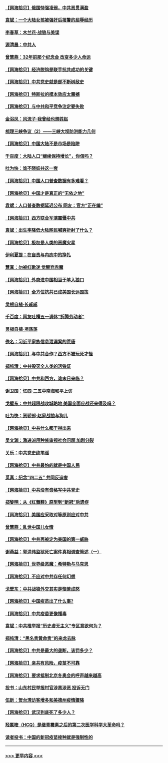 #### [【网海拾贝】俄国恃强凌弱，中共恶贯满盈](../pages/nsc993/n12936626.md?t=05110851) 
#### [袁斌：一个大陆女孩被强奸后报警的屈辱经历](../pages/nsc993/n12936547.md?t=05110851) 
#### [李春草：木兰花·战狼与美谍](../pages/nsc993/n12935995.md?t=05110851) 
#### [源清晨：中共人](../pages/nsc993/n12935589.md?t=05110851) 
#### [曾慧燕：32年前那个纪念会 改变多少人命运](../pages/nsc993/n12934233.md?t=05110851) 
#### [【网海拾贝】经济脱钩是联手抗共成功的关键](../pages/nsc993/n12934176.md?t=05110851) 
#### [【网海拾贝】中共党史就是部不断树敌史](../pages/nsc993/n12932844.md?t=05110851) 
#### [【网海拾贝】特斯拉的模本效应太震撼](../pages/nsc993/n12925626.md?t=05110851) 
#### [【网海拾贝】与中共和平竞争注定要失败](../pages/nsc993/n12923326.md?t=05110851) 
#### [金浴凤：风流子‧我曾经也想姓赵](../pages/nsc993/n12920911.md?t=05110851) 
#### [梳理三峡争议（2）——三峡大坝防洪能力几何](../pages/nsc993/n12920173.md?t=05110851) 
#### [【网海拾贝】中国大陆不是市场是陷阱](../pages/nsc993/n12920143.md?t=05110851) 
#### [千百度：大陆人口“继续保持增长”，你信吗？](../pages/nsc993/n12918946.md?t=05110851) 
#### [吐为快：谁不晓妖共这一套](../pages/nsc993/n12918941.md?t=05110851) 
#### [【网海拾贝】中国人口普查数据有多难看？](../pages/nsc993/n12917822.md?t=05110851) 
#### [【网海拾贝】中国才是真正的“无依之地”](../pages/nsc993/n12915845.md?t=05110851) 
#### [袁斌：人口普查数据延迟公布 网友：官方“正在编”](../pages/nsc993/n12915748.md?t=05110851) 
#### [【网海拾贝】西方联合军演震慑中共](../pages/nsc993/n12913466.md?t=05110851) 
#### [袁斌：出生率降低大陆网民喊爽折射了什么？](../pages/nsc993/n12913365.md?t=05110851) 
#### [【网海拾贝】极权是人类的恶魔灾星](../pages/nsc993/n12910697.md?t=05110851) 
#### [伊利夏提：在自责与内疚中的挣扎](../pages/nsc993/n12910493.md?t=05110851) 
#### [慧真：勿被红歌迷 觉醒弃赤魔](../pages/nsc993/n12910485.md?t=05110851) 
#### [【网海拾贝】外商进中国相当于羊入狼口](../pages/nsc993/n12908274.md?t=05110851) 
#### [【网海拾贝】全方位抗共已成美国长远国策](../pages/nsc993/n12906878.md?t=05110851) 
#### [灵根自植‧长戚戚](../pages/nsc993/n12905585.md?t=05110851) 
#### [千百度：网友吐槽五一调休“折腾劳动者”](../pages/nsc993/n12905934.md?t=05110851) 
#### [灵根自植‧坦荡荡](../pages/nsc993/n12905562.md?t=05110851) 
#### [佚名：习近平家族信息泄漏案的荒唐](../pages/nsc993/n12904705.md?t=05110851) 
#### [【网海拾贝】与中共合作？西方不被玩死才怪](../pages/nsc993/n12903873.md?t=05110851) 
#### [郑纯清：中共毁灭全人类的活铁证](../pages/nsc993/n12903785.md?t=05110851) 
#### [【网海拾贝】中共和西方，谁末日来临？](../pages/nsc993/n12903482.md?t=05110851) 
#### [谢卫国：忆四‧二五中南海和平上访](../pages/nsc993/n12902192.md?t=05110851) 
#### [戈壁东：中共超限战攻城略地 美国全面应战还来得及吗？](../pages/nsc993/n12902297.md?t=05110851) 
#### [吐为快：贺骄郎‧赵家战狼与狗儿](../pages/nsc993/n12902280.md?t=05110851) 
#### [【网海拾贝】中共什么都干得出来](../pages/nsc993/n12897500.md?t=05110851) 
#### [吴文渊：激进派用种族审视社会问题 加剧分裂](../pages/nsc993/n12893881.md?t=05110851) 
#### [关乐：中共党史绝笔谣](../pages/nsc993/n12897270.md?t=05110851) 
#### [【网海拾贝】中共最怕的就是中国人民](../pages/nsc993/n12894705.md?t=05110851) 
#### [觅真：纪念“四二五” 共同反迫害](../pages/nsc993/n12894553.md?t=05110851) 
#### [【网海拾贝】中共没有资格写中共党史](../pages/nsc993/n12892231.md?t=05110851) 
#### [郑黎明：从《红舞鞋》原型到“新冠”后遗症](../pages/nsc993/n12890469.md?t=05110851) 
#### [【网海拾贝】美国应采取对等原则应对中共](../pages/nsc993/n12889176.md?t=05110851) 
#### [曾慧燕：乱世中国儿女情](../pages/nsc993/n12887931.md?t=05110851) 
#### [【网海拾贝】中共再被定为美国的第一威胁](../pages/nsc993/n12887580.md?t=05110851) 
#### [谢燕益：郭洪伟监狱死亡案件真相调查简述（一）](../pages/nsc993/n12885648.md?t=05110851) 
#### [【网海拾贝】世界级恶魔：希特勒与马克思](../pages/nsc993/n12884062.md?t=05110851) 
#### [【网海拾贝】不应对中共存任何幻想](../pages/nsc993/n12881460.md?t=05110851) 
#### [戈壁东：中共战狼外交其实是恼羞成怒](../pages/nsc993/n12880392.md?t=05110851) 
#### [【网海拾贝】中国疫苗出了什么事?](../pages/nsc993/n12879124.md?t=05110851) 
#### [【网海拾贝】中共疫苗更像播毒](../pages/nsc993/n12876631.md?t=05110851) 
#### [袁斌：中共推举报“历史虚无主义”专区意欲何为？](../pages/nsc993/n12876530.md?t=05110851) 
#### [郑纯清：“黑名贵黄命贵”的来龙去脉](../pages/nsc993/n12875589.md?t=05110851) 
#### [【网海拾贝】中共是最大的垄断，该罚多少？](../pages/nsc993/n12874006.md?t=05110851) 
#### [【网海拾贝】亲共有风险，疫苗不可靠](../pages/nsc993/n12872224.md?t=05110851) 
#### [【网海拾贝】要求抵制北京冬奥会的呼声越来越高](../pages/nsc993/n12868962.md?t=05110851) 
#### [投书：山东村民举报村官涉黑涉恶 投诉无门](../pages/nsc993/n12869726.md?t=05110851) 
#### [伍新：贺台湾访客增多和美德州疫情骤降](../pages/nsc993/n12865651.md?t=05110851) 
#### [【网海拾贝】武汉到底死了多少人？](../pages/nsc993/n12863707.md?t=05110851) 
#### [羟氯喹（HCQ）是继青霉素之后的第二次医学科学大革命吗？](../pages/nsc993/n12638564.md?t=05110851) 
#### [读者投书：中国的新冠疫苗接种就是强制性的](../pages/nsc993/n12859932.md?t=05110851) 

----
#### [ >>> 更早内容 <<< ](../indexes/nsc993-earlier.md)
